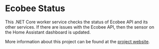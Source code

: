 # Ecobee Status

This .NET Core worker service checks the status of Ecobee API and its other services. If there are 
issues with the Ecobee API, then the sensor on the Home Assistant dashboard is updated.

More information about this project can be found at the
[project website](https://thealmostengineer.com/ecobeestatus).